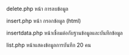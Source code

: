 delete.php หน้า การลบข้อมูล

insert.php หน้า กรอกข้อมูล (html)

insertdata.php หน้าเชื่อมต่อกับฐานข้อมูลและบันทึกข้อมูล

list.php หน้าแสดงข้อมูลการบันทึก 20 คน
